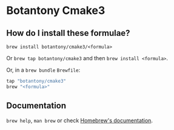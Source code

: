 # Botantony Cmake3

## How do I install these formulae?

`brew install botantony/cmake3/<formula>`

Or `brew tap botantony/cmake3` and then `brew install <formula>`.

Or, in a `brew bundle` `Brewfile`:

```ruby
tap "botantony/cmake3"
brew "<formula>"
```

## Documentation

`brew help`, `man brew` or check [Homebrew's documentation](https://docs.brew.sh).
